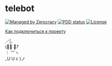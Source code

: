 # telebot

[![Managed by Zerocracy](http://www.zerocracy.com/badge.svg)](http://www.zerocracy.com)
[![PDD status](http://www.0pdd.com/svg?name=DronMDF/telebot)](http://www.0pdd.com/p?name=DronMDF/telebot)
[![License](https://img.shields.io/badge/license-MIT-green.svg)](https://github.com/DronMDF/telebot/blob/master/LICENSE)

[Как подключиться к проекту](ENTRY.md)

 ／|、  
 (ﾟ､ 。7  
︱ ︶ヽ  
_U U c )ノ
